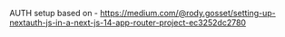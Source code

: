 AUTH setup based on - https://medium.com/@rody.gosset/setting-up-nextauth-js-in-a-next-js-14-app-router-project-ec3252dc2780

